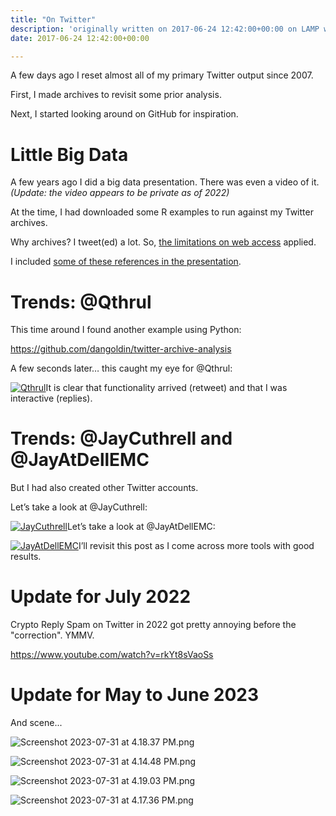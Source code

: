 ```yaml
---
title: "On Twitter"
description: 'originally written on 2017-06-24 12:42:00+00:00 on LAMP with vi, WordPress, Jekyll, Gatsby Cloud, Netlify, Revue, Substack, or Buttondown'
date: 2017-06-24 12:42:00+00:00

---
```


A few days ago I reset almost all of my primary Twitter output since 2007.

First, I made archives to revisit some prior analysis.

Next, I started looking around on GitHub for inspiration.

Little Big Data
===============

A few years ago I did a big data presentation. There was even a video of it. *(Update: the video appears to be private as of 2022)*

At the time, I had downloaded some R examples to run against my Twitter archives.

Why archives? I tweet(ed) a lot. So, [the limitations on web access](https://dev.twitter.com/rest/public/rate-limits) applied.

I included [some of these references in the presentation](https://gist.github.com/JayCuthrell/8bcd9597d37a8602c639).

Trends: @Qthrul
===============

This time around I found another example using Python:

<https://github.com/dangoldin/twitter-archive-analysis>

A few seconds later… this caught my eye for @Qthrul:

[![Qthrul](https://substack.com/static/15cb8076d1a9f4b128938c44c68a31f5/828fb/qthrul-by-month-type.jpg "Qthrul")](https://substackcdn.com/image/fetch/f_auto,q_auto:good,fl_progressive:steep/https%3A%2F%2Fsubstack.com%2Fstatic%2F15cb8076d1a9f4b128938c44c68a31f5%2F828fb%2Fqthrul-by-month-type.jpg)It is clear that functionality arrived (retweet) and that I was interactive (replies).

Trends: @JayCuthrell and @JayAtDellEMC
======================================

But I had also created other Twitter accounts.

Let’s take a look at @JayCuthrell:

[![JayCuthrell](https://substack.com/static/7272e4bfa7624d589bb315a38248ef6d/828fb/jaycuthrell-by-month-type.jpg "JayCuthrell")](https://substackcdn.com/image/fetch/f_auto,q_auto:good,fl_progressive:steep/https%3A%2F%2Fsubstack.com%2Fstatic%2F7272e4bfa7624d589bb315a38248ef6d%2F828fb%2Fjaycuthrell-by-month-type.jpg)Let’s take a look at @JayAtDellEMC:

[![JayAtDellEMC](https://substack.com/static/fdfb2eccc534ee79bae191103c389c3d/828fb/jayatdellemc-by-month-type.jpg "JayAtDellEMC")](https://substackcdn.com/image/fetch/f_auto,q_auto:good,fl_progressive:steep/https%3A%2F%2Fsubstack.com%2Fstatic%2Ffdfb2eccc534ee79bae191103c389c3d%2F828fb%2Fjayatdellemc-by-month-type.jpg)I’ll revisit this post as I come across more tools with good results.



# Update for July 2022

Crypto Reply Spam on Twitter in 2022 got pretty annoying before the "correction". YMMV.

https://www.youtube.com/watch?v=rkYt8sVaoSs

# Update for May to June 2023

And scene...

![Screenshot 2023-07-31 at 4.18.37 PM.png](https://buttondown.imgix.net/images/7efbee0a-9de9-4075-b03d-a0c4d1fba8ad.png?w=960&fit=max) 

![Screenshot 2023-07-31 at 4.14.48 PM.png](https://buttondown.imgix.net/images/30fdca59-0fa6-4de0-b9b8-5dbab651875f.png?w=960&fit=max)

![Screenshot 2023-07-31 at 4.19.03 PM.png](https://buttondown.imgix.net/images/6fece6fd-2b31-4a6f-938f-a90d70740abe.png?w=960&fit=max) 

![Screenshot 2023-07-31 at 4.17.36 PM.png](https://buttondown.imgix.net/images/feaf5604-de78-443e-8196-d57ac62503a9.png?w=960&fit=max) 